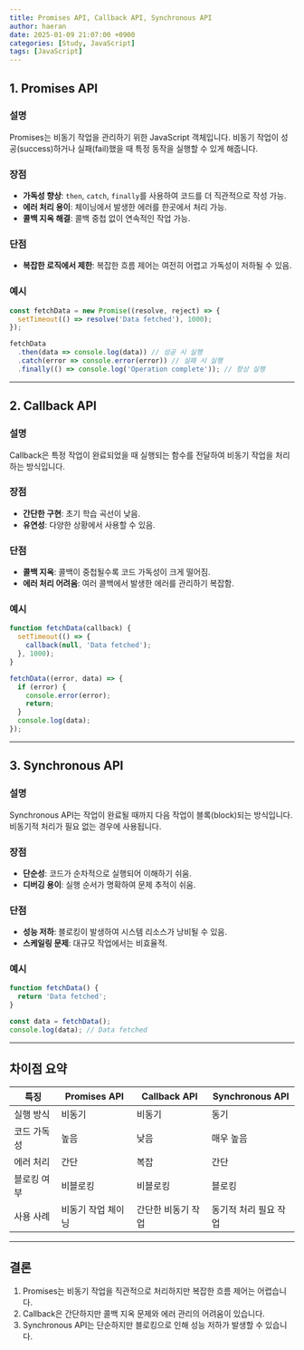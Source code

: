 ```yaml
---
title: Promises API, Callback API, Synchronous API
author: haeran
date: 2025-01-09 21:07:00 +0900
categories: [Study, JavaScript]
tags: [JavaScript]
---
```


## 1. Promises API

### 설명

Promises는 비동기 작업을 관리하기 위한 JavaScript 객체입니다. 비동기 작업이 성공(success)하거나 실패(fail)했을 때 특정 동작을 실행할 수 있게 해줍니다.

### 장점

- **가독성 향상**: `then`, `catch`, `finally`를 사용하여 코드를 더 직관적으로 작성 가능.
- **에러 처리 용이**: 체이닝에서 발생한 에러를 한곳에서 처리 가능.
- **콜백 지옥 해결**: 콜백 중첩 없이 연속적인 작업 가능.

### 단점

- **복잡한 로직에서 제한**: 복잡한 흐름 제어는 여전히 어렵고 가독성이 저하될 수 있음.

### 예시

```javascript
const fetchData = new Promise((resolve, reject) => {
  setTimeout(() => resolve('Data fetched'), 1000);
});

fetchData
  .then(data => console.log(data)) // 성공 시 실행
  .catch(error => console.error(error)) // 실패 시 실행
  .finally(() => console.log('Operation complete')); // 항상 실행
```

---

## 2. Callback API

### 설명

Callback은 특정 작업이 완료되었을 때 실행되는 함수를 전달하여 비동기 작업을 처리하는 방식입니다.

### 장점

- **간단한 구현**: 초기 학습 곡선이 낮음.
- **유연성**: 다양한 상황에서 사용할 수 있음.

### 단점

- **콜백 지옥**: 콜백이 중첩될수록 코드 가독성이 크게 떨어짐.
- **에러 처리 어려움**: 여러 콜백에서 발생한 에러를 관리하기 복잡함.

### 예시

```javascript
function fetchData(callback) {
  setTimeout(() => {
    callback(null, 'Data fetched');
  }, 1000);
}

fetchData((error, data) => {
  if (error) {
    console.error(error);
    return;
  }
  console.log(data);
});
```

---

## 3. Synchronous API

### 설명

Synchronous API는 작업이 완료될 때까지 다음 작업이 블록(block)되는 방식입니다. 비동기적 처리가 필요 없는 경우에 사용됩니다.

### 장점

- **단순성**: 코드가 순차적으로 실행되어 이해하기 쉬움.
- **디버깅 용이**: 실행 순서가 명확하여 문제 추적이 쉬움.

### 단점

- **성능 저하**: 블로킹이 발생하여 시스템 리소스가 낭비될 수 있음.
- **스케일링 문제**: 대규모 작업에서는 비효율적.

### 예시

```javascript
function fetchData() {
  return 'Data fetched';
}

const data = fetchData();
console.log(data); // Data fetched
```

---

## 차이점 요약

| 특징     | Promises API | Callback API | Synchronous API |
| ------ | ------------ | ------------ | --------------- |
| 실행 방식  | 비동기          | 비동기          | 동기              |
| 코드 가독성 | 높음           | 낮음           | 매우 높음           |
| 에러 처리  | 간단           | 복잡           | 간단              |
| 블로킹 여부 | 비블로킹         | 비블로킹         | 블로킹             |
| 사용 사례  | 비동기 작업 체이닝   | 간단한 비동기 작업   | 동기적 처리 필요 작업    |

---

## 결론

1. Promises는 비동기 작업을 직관적으로 처리하지만 복잡한 흐름 제어는 어렵습니다.
2. Callback은 간단하지만 콜백 지옥 문제와 에러 관리의 어려움이 있습니다.
3. Synchronous API는 단순하지만 블로킹으로 인해 성능 저하가 발생할 수 있습니다.